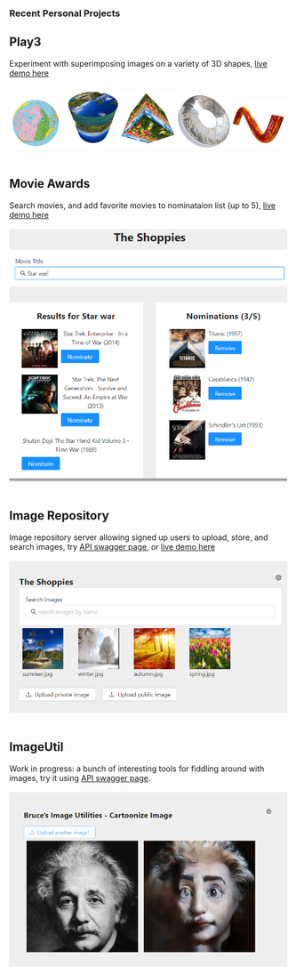 ### Recent Personal Projects

## Play3
Experiment with superimposing images on a variety of 3D shapes, [live demo here](https://zm2he.github.io/play3/index.html)
<br><br><img src="images/play3-1.png" width='100px' /><img src="images/play3-2.png" width='100px' /><img src="images/play3-3.png" width='100px' /><img src="images/play3-4.png" width='100px' /><img src="images/play3-5.png" width='100px' /><br><br>


## Movie Awards
Search movies, and add favorite movies to nominataion list (up to 5), [live demo here](https://zm2he.github.io/movieawards/index.html)
<br><br><img src= "images/movieawards.png" width='500px' /> <br><br>

## Image Repository
Image repository server allowing signed up users to upload, store, and search images, try [API swagger page](https://brucehe.ga/api-docs/), or [live demo here](https://zm2he.github.io/imgrepo-web/index.html)
<br><br><img src= "images/imgrepo-web.png" width='500px' /> <br><br>

## ImageUtil
Work in progress: a bunch of interesting tools for fiddling around with images, try it using [API swagger page](http://52.201.47.119/api-docs/).
<br><br> <img src="images/imgutil-web.png" width='500px' /><br><br>